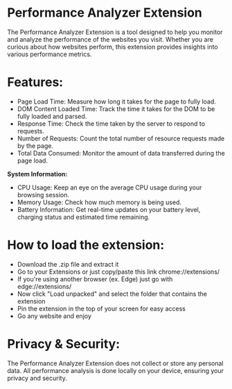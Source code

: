 # Performance Analyzer Extension
The Performance Analyzer Extension is a tool designed to help you monitor and analyze the performance of the websites you visit. Whether you are curious about how websites perform, this extension provides insights into various performance metrics.

# Features:
+ Page Load Time: Measure how long it takes for the page to fully load.<br>
+ DOM Content Loaded Time: Track the time it takes for the DOM to be fully loaded and parsed.<br>
+ Response Time: Check the time taken by the server to respond to requests.<br>
+ Number of Requests: Count the total number of resource requests made by the page.<br>
+ Total Data Consumed: Monitor the amount of data transferred during the page load.<br>

<b>System Information:</b>
+ CPU Usage: Keep an eye on the average CPU usage during your browsing session.<br>
+ Memory Usage: Check how much memory is being used.<br>
+ Battery Information: Get real-time updates on your battery level, charging status and estimated time remaining.

# How to load the extension:
+ Download the .zip file and extract it
+ Go to your Extensions or just copy/paste this link chrome://extensions/
+ If you're using another browser (ex. Edge) just go with edge://extensions/
+ Now click "Load unpacked" and select the folder that contains the extension
+ Pin the extension in the top of your screen for easy access
+ Go any website and enjoy

# Privacy & Security:
The Performance Analyzer Extension does not collect or store any personal data. All performance analysis is done locally on your device, ensuring your privacy and security.

